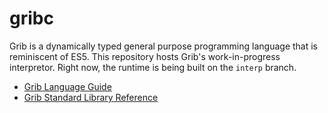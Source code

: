 # gribc
Grib is a dynamically typed general purpose programming language that is reminiscent of ES5.  This repository hosts Grib's work-in-progress interpretor.  Right now, the runtime is being built on the `interp` branch.

* [Grib Language Guide](spec/guide.md)
* [Grib Standard Library Reference](spec/std.md)
